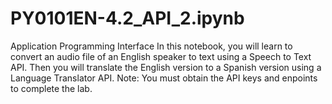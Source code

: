 # PY0101EN-4.2_API_2.ipynb
Application Programming Interface
In this notebook, you will learn to convert an audio file of an English speaker to text using a Speech to Text API. Then you will translate the English version to a Spanish version using a Language Translator API. Note: You must obtain the API keys and enpoints to complete the lab.

